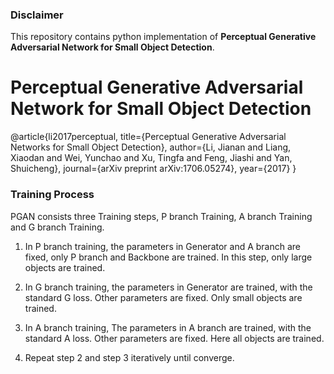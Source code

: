 ### Disclaimer

This repository contains python implementation of **Perceptual Generative Adversarial Network for Small Object Detection**. 

# Perceptual Generative Adversarial Network for Small Object Detection

@article{li2017perceptual,
  title={Perceptual Generative Adversarial Networks for Small Object Detection},
  author={Li, Jianan and Liang, Xiaodan and Wei, Yunchao and Xu, Tingfa and Feng, Jiashi and Yan, Shuicheng},
  journal={arXiv preprint arXiv:1706.05274}, 
  year={2017}
}


### Training Process

PGAN consists three Training steps, P branch Training, A branch Training and G branch Training.

1. In P branch training, the parameters in Generator and A branch are fixed, only P branch and Backbone are trained. In this step, only large objects are trained.

2. In G branch training, the parameters in Generator are trained, with the standard G loss. Other parameters are fixed. Only small objects are trained.

3. In A branch training, The parameters in A branch are trained, with the standard A loss. Other parameters are fixed. Here all objects are trained.

4. Repeat step 2 and step 3 iteratively until converge.



